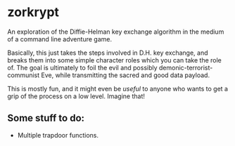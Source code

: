 # zorkrypt

An exploration of the Diffie-Helman key exchange algorithm in the medium of a
command line adventure game.

Basically, this just takes the steps involved in D.H. key exchange, and breaks
them into some simple character roles which you can take the role of. The goal
is ultimately to foil the evil and possibly demonic-terrorist-communist Eve,
while transmitting the sacred and good data payload.

This is mostly fun, and it might even be *useful* to anyone who wants to get a
grip of the process on a low level. Imagine that!

## Some stuff to do:

- Multiple trapdoor functions.
